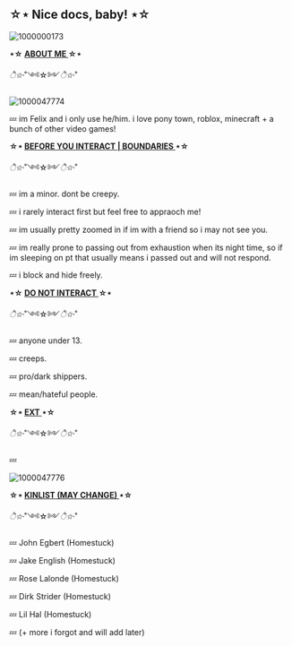 ## **☆⋆ Nice docs, baby! ⋆☆**

![1000000173](https://github.com/user-attachments/assets/95cca0ea-082a-4010-9305-b470eb21cb95)

**⋆☆ <ins> ABOUT ME </ins> ☆⋆**

*ੈ✩‧*˚༺☆༻*ੈ✩‧*˚

![1000047774](https://github.com/user-attachments/assets/6d3c50a3-2e20-46fd-b98c-f3f9c0ddd869)


💤 im Felix and i only use he/him. i love pony town, roblox, minecraft + a bunch of other video games!

**☆⋆ <ins> BEFORE YOU INTERACT | BOUNDARIES </ins> ⋆☆**

*ੈ✩‧*˚༺☆༻*ੈ✩‧*˚

💤 im a minor. dont be creepy.

💤 i rarely interact first but feel free to appraoch me! 

💤 im usually pretty zoomed in if im with a friend so i may not see you.

💤 im really prone to passing out from exhaustion when its night time, so if im sleeping on pt that usually means i passed out and will not respond. 

💤 i block and hide freely.

**⋆☆ <ins> DO NOT INTERACT </ins> ☆⋆**

*ੈ✩‧*˚༺☆༻*ੈ✩‧*˚

💤 anyone under 13.

💤 creeps. 

💤 pro/dark shippers.

💤 mean/hateful people.

 **☆⋆ <ins> EXT </ins> ⋆☆**

*ੈ✩‧*˚༺☆༻*ੈ✩‧*˚

💤

![1000047776](https://github.com/user-attachments/assets/882e7253-695c-4899-9b24-19a6a7c534ef)

**☆⋆ <ins> KINLIST (MAY CHANGE) </ins> ⋆☆**

*ੈ✩‧*˚༺☆༻*ੈ✩‧*˚

💤 John Egbert (Homestuck)

💤 Jake English (Homestuck)

💤 Rose Lalonde (Homestuck)

💤 Dirk Strider (Homestuck)

💤 Lil Hal (Homestuck)

💤 (+ more i forgot and will add later)

